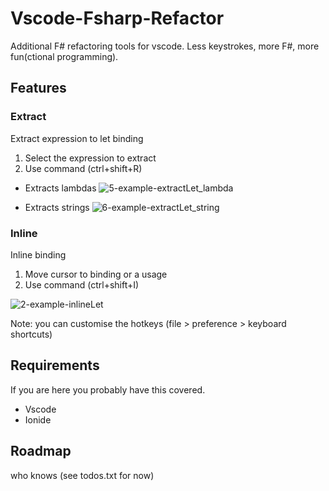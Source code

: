 # Vscode-Fsharp-Refactor
Additional F# refactoring tools for vscode. 
Less keystrokes, more F#, more fun(ctional programming).

## Features
### Extract
Extract expression to let binding
1. Select the expression to extract
2. Use command (ctrl+shift+R)

* Extracts lambdas 
![5-example-extractLet_lambda](https://raw.githubusercontent.com/dmannock/vscode-fsharp-refactor/master/docs/5-example-extractLet_lambda.gif)

* Extracts strings 
![6-example-extractLet_string](https://raw.githubusercontent.com/dmannock/vscode-fsharp-refactor/master/docs/6-example-extractLet_string.gif)

### Inline
Inline binding 
1. Move cursor to binding or a usage
2. Use command (ctrl+shift+I)

![2-example-inlineLet](https://raw.githubusercontent.com/dmannock/vscode-fsharp-refactor/master/docs/2-example-inlineLet.gif)

Note: you can customise the hotkeys (file > preference > keyboard shortcuts)

## Requirements
If you are here you probably have this covered.
* Vscode
* Ionide

## Roadmap
who knows (see todos.txt for now)